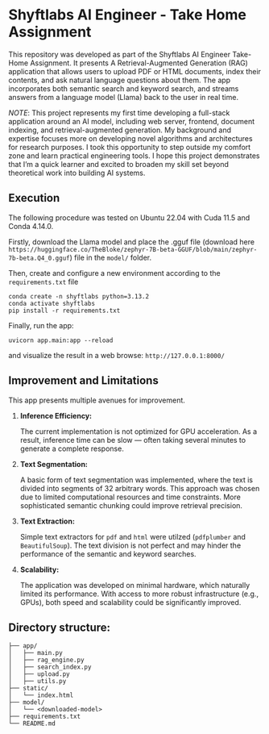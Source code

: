 # ‭Shyftlabs AI Engineer - Take Home Assignment‬

This repository was developed as part of the Shyftlabs AI Engineer Take-Home Assignment. It presents A Retrieval-Augmented Generation (RAG) application that allows users to upload PDF or HTML documents, index their contents, and ask natural language questions about them. The app incorporates both semantic search and keyword search, and streams answers from a language model (Llama) back to the user in real time.

*NOTE*: This project represents my first time developing a full-stack application around an AI model, including web server, frontend, document indexing, and retrieval-augmented generation. My background and expertise focuses more on developing novel algorithms and architectures for research purposes. I took this opportunity to step outside my comfort zone and learn practical engineering tools. I hope this project demonstrates that I’m a quick learner and excited to broaden my skill set beyond theoretical work into building AI systems.

## Execution

The following procedure was tested on Ubuntu 22.04 with Cuda 11.5 and Conda 4.14.0.

Firstly, download the Llama model and place the .gguf file (download here ```https://huggingface.co/TheBloke/zephyr-7B-beta-GGUF/blob/main/zephyr-7b-beta.Q4_0.gguf```) file in the ```model/``` folder.

Then, create and configure a new environment according to the ```requirements.txt``` file
```
conda create -n shyftlabs python=3.13.2
conda activate shyftlabs
pip install -r requirements.txt
```
Finally, run the app: 
```
uvicorn app.main:app --reload
```
and visualize the result in a web browse: ```http://127.0.0.1:8000/``` 

## Improvement and Limitations

This app presents multiple avenues for improvement.
1. **Inference Efficiency:**
   
   The current implementation is not optimized for GPU acceleration. As a result, inference time can be slow — often taking several minutes to generate a complete response.
2. **Text Segmentation:**
   
   A basic form of text segmentation was implemented, where the text is divided into segments of 32 arbitrary words. This approach was chosen due to limited computational resources and time constraints. More sophisticated semantic chunking could improve retrieval precision.
  
3. **Text Extraction:**
   
   Simple text extractors for ```pdf``` and ```html``` were utilzed (```pdfplumber``` and ```BeautifulSoup```). The text division is not perfect and may hinder the performance of the semantic and keyword searches.
4. **Scalability:**
   
   The application was developed on minimal hardware, which naturally limited its performance. With access to more robust infrastructure (e.g., GPUs), both speed and scalability could be significantly improved.

## Directory structure:
```
├── app/
│   ├── main.py     
│   ├── rag_engine.py    
│   ├── search_index.py 
│   ├── upload.py
│   ├── utils.py  
├── static/
│   └── index.html 
├── model/
│   └── <downloaded-model> 
├── requirements.txt
└── README.md
```
